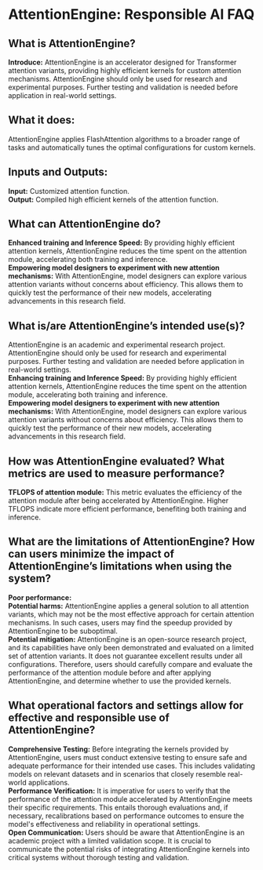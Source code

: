 # AttentionEngine: Responsible AI FAQ

## What is AttentionEngine?
**Introduce:** AttentionEngine is an accelerator designed for Transformer attention variants, providing highly efficient kernels for custom attention mechanisms. AttentionEngine should only be used for research and experimental purposes. Further testing and validation is needed before application in real-world settings.

## What it does:
AttentionEngine applies FlashAttention algorithms to a broader range of tasks and automatically tunes the optimal configurations for custom kernels.

## Inputs and Outputs:
**Input:** Customized attention function.  
**Output:** Compiled high efficient kernels of the attention function.

## What can AttentionEngine do?
**Enhanced training and Inference Speed:** By providing highly efficient attention kernels, AttentionEngine reduces the time spent on the attention module, accelerating both training and inference.  
**Empowering model designers to experiment with new attention mechanisms:** With AttentionEngine, model designers can explore various attention variants without concerns about efficiency. This allows them to quickly test the performance of their new models, accelerating advancements in this research field.

## What is/are AttentionEngine’s intended use(s)?
AttentionEngine is an academic and experimental research project. AttentionEngine should only be used for research and experimental purposes. Further testing and validation are needed before application in real-world settings.  
**Enhancing training and Inference Speed:** By providing highly efficient attention kernels, AttentionEngine reduces the time spent on the attention module, accelerating both training and inference.  
**Empowering model designers to experiment with new attention mechanisms:** With AttentionEngine, model designers can explore various attention variants without concerns about efficiency. This allows them to quickly test the performance of their new models, accelerating advancements in this research field.

## How was AttentionEngine evaluated? What metrics are used to measure performance?
**TFLOPS of attention module:** This metric evaluates the efficiency of the attention module after being accelerated by AttentionEngine. Higher TFLOPS indicate more efficient performance, benefiting both training and inference.

## What are the limitations of AttentionEngine? How can users minimize the impact of AttentionEngine’s limitations when using the system?
**Poor performance:**  
**Potential harms:** AttentionEngine applies a general solution to all attention variants, which may not be the most effective approach for certain attention mechanisms. In such cases, users may find the speedup provided by AttentionEngine to be suboptimal.  
**Potential mitigation:** AttentionEngine is an open-source research project, and its capabilities have only been demonstrated and evaluated on a limited set of attention variants. It does not guarantee excellent results under all configurations. Therefore, users should carefully compare and evaluate the performance of the attention module before and after applying AttentionEngine, and determine whether to use the provided kernels.

## What operational factors and settings allow for effective and responsible use of AttentionEngine?
**Comprehensive Testing:** Before integrating the kernels provided by AttentionEngine, users must conduct extensive testing to ensure safe and adequate performance for their intended use cases. This includes validating models on relevant datasets and in scenarios that closely resemble real-world applications.  
**Performance Verification:** It is imperative for users to verify that the performance of the attention module accelerated by AttentionEngine meets their specific requirements. This entails thorough evaluations and, if necessary, recalibrations based on performance outcomes to ensure the model's effectiveness and reliability in operational settings.  
**Open Communication:** Users should be aware that AttentionEngine is an academic project with a limited validation scope. It is crucial to communicate the potential risks of integrating AttentionEngine kernels into critical systems without thorough testing and validation.
